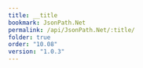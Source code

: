 ```yaml
---
title: __title
bookmark: JsonPath.Net
permalink: /api/JsonPath.Net/:title/
folder: true
order: "10.08"
version: "1.0.3"
---
```

